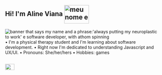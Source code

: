 ## Hi! I'm Aline Viana <img align="center" alt="meu nome e uma frase:'always putting my neuroplastic to work' e software developer, com atomo girando" height="60" width="80" src="https://media.tenor.com/images/63b15c284439d44932f388e5d8ccc655/tenor.gif">


<img align="center" alt="banner that says my name and a phrase:'always putting my neuroplastic to work' e software developer, with athom spinning" src="https://github.com/linefmv/linefmv/blob/main/Purple%20Birthday%20Email%20Header.gif?raw=true"> 
• I'm a physical therapy student and I'm learning about software development. 
• Right now I'm dedicated to understanding Javascript and UX/UI. 
• Pronouns: She/her/hers
• Hobbies: games 


##

<div>
<a href="https://www.linkedin.com/in/viana-aline/" target="_blank"><img src="https://github.com/linefmv/linefmv/blob/main/logotipo-do-linkedin.png?raw=true" height="20" width="30" target="_blank"></a>
</div>

